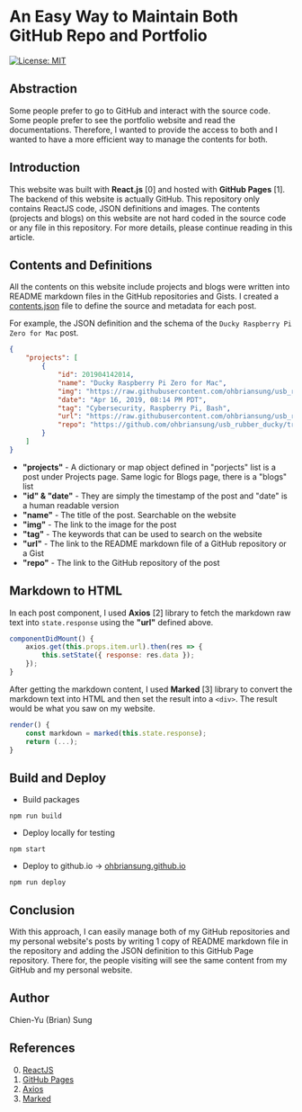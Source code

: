 # An Easy Way to Maintain Both GitHub Repo and Portfolio

[![License: MIT](https://img.shields.io/badge/License-MIT-blue.svg)](https://github.com/ohbriansung/page/blob/master/LICENSE)

## Abstraction

Some people prefer to go to GitHub and interact with the source code.
Some people prefer to see the portfolio website and read the documentations.
Therefore, I wanted to provide the access to both and I wanted to have a more efficient way to manage the contents for both.

## Introduction

This website was built with **React.js** [0] and hosted with **GitHub Pages** [1].
The backend of this website is actually GitHub.
This repository only contains ReactJS code, JSON definitions and images.
The contents \(projects and blogs\) on this website are not hard coded in the source code or any file in this repository.
For more details, please continue reading in this article.

## Contents and Definitions

All the contents on this website include projects and blogs were written into README markdown files in the GitHub repositories and Gists. I created a [contents.json](https://github.com/ohbriansung/page/blob/master/src/json/contents.json) file to define the source and metadata for each post.

For example, the JSON definition and the schema of the `Ducky Raspberry Pi Zero for Mac` post.

```JSON
{
    "projects": [
        {
            "id": 201904142014,
            "name": "Ducky Raspberry Pi Zero for Mac",
            "img": "https://raw.githubusercontent.com/ohbriansung/usb_rubber_ducky/master/pi_zero_ducky/img/concept.jpg",
            "date": "Apr 16, 2019, 08:14 PM PDT",
            "tag": "Cybersecurity, Raspberry Pi, Bash",
            "url": "https://raw.githubusercontent.com/ohbriansung/usb_rubber_ducky/master/pi_zero_ducky/README.md",
            "repo": "https://github.com/ohbriansung/usb_rubber_ducky/tree/master/pi_zero_ducky"
        }
    ]
}
```

* **"projects"** - A dictionary or map object defined in "porjects" list is a post under Projects page. Same logic for Blogs page, there is a "blogs" list
* **"id" & "date"** - They are simply the timestamp of the post and "date" is a human readable version
* **"name"** - The title of the post. Searchable on the website
* **"img"** - The link to the image for the post
* **"tag"** - The keywords that can be used to search on the website
* **"url"** - The link to the README markdown file of a GitHub repository or a Gist
* **"repo"** - The link to the GitHub repository of the post

## Markdown to HTML

In each post component, I used **Axios** [2] library to fetch the markdown raw text into `state.response` using the **"url"** defined above.

```JavaScript
componentDidMount() {
    axios.get(this.props.item.url).then(res => {
        this.setState({ response: res.data });
    });
}
```

After getting the markdown content, I used **Marked** [3] library to convert the markdown text into HTML and then set the result into a `<div>`. The result would be what you saw on my website.

```JavaScript
render() {
    const markdown = marked(this.state.response);
    return (...);
}
```

## Build and Deploy

* Build packages
```shell
npm run build
```

* Deploy locally for testing
```shell
npm start
```

* Deploy to github.io -> [ohbriansung.github.io](https://ohbriansung.github.io)
```shell
npm run deploy
```

## Conclusion

With this approach, I can easily manage both of my GitHub repositories and my personal website's posts by writing 1 copy of README markdown file in the repository and adding the JSON definition to this GitHub Page repository. There for, the people visiting will see the same content from my GitHub and my personal website.

## Author

Chien-Yu (Brian) Sung

## References

0. [ReactJS](https://reactjs.org/)
1. [GitHub Pages](https://pages.github.com/)
2. [Axios](https://axios-http.com/docs/intro)
3. [Marked](https://marked.js.org/)
